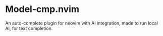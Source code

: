 # Model-cmp.nvim

An auto-complete plugin for neovim with AI integration, made to run local AI,
for text completion.
